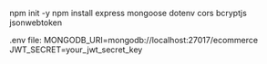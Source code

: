 

npm init -y
npm install express mongoose dotenv cors bcryptjs jsonwebtoken


.env file:
MONGODB_URI=mongodb://localhost:27017/ecommerce
JWT_SECRET=your_jwt_secret_key

